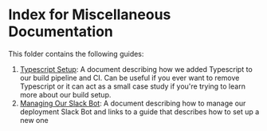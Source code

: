 # Index for Miscellaneous Documentation

This folder contains the following guides:

1.  [Typescript Setup](./typescript-setup.md): A document describing how we added Typescript to our build pipeline and CI. Can be useful if you ever want to remove Typescript or it can act as a small case study if you're trying to learn more about our build setup.
2.  [Managing Our Slack Bot](./managing-slack-bot.md): A document describing how to manage our deployment Slack Bot and links to a guide that describes how to set up a new one
